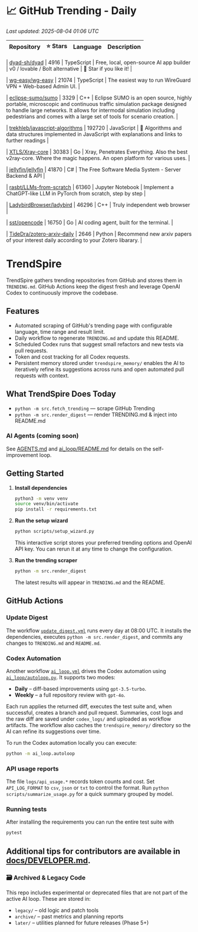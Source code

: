 <!-- TRENDING_START -->
# 📈 GitHub Trending - Daily

_Last updated: 2025-08-04 01:06 UTC_

| Repository | ⭐ Stars | Language | Description |
|------------|--------:|----------|-------------|

| [dyad-sh/dyad](https://github.com/dyad-sh/dyad) | 4916 | TypeScript | Free, local, open-source AI app builder | v0 / lovable / Bolt alternative | 🌟 Star if you like it! |

| [wg-easy/wg-easy](https://github.com/wg-easy/wg-easy) | 21074 | TypeScript | The easiest way to run WireGuard VPN + Web-based Admin UI. |

| [eclipse-sumo/sumo](https://github.com/eclipse-sumo/sumo) | 3329 | C++ | Eclipse SUMO is an open source, highly portable, microscopic and continuous traffic simulation package designed to handle large networks. It allows for intermodal simulation including pedestrians and comes with a large set of tools for scenario creation. |

| [trekhleb/javascript-algorithms](https://github.com/trekhleb/javascript-algorithms) | 192720 | JavaScript | 📝 Algorithms and data structures implemented in JavaScript with explanations and links to further readings |

| [XTLS/Xray-core](https://github.com/XTLS/Xray-core) | 30383 | Go | Xray, Penetrates Everything. Also the best v2ray-core. Where the magic happens. An open platform for various uses. |

| [jellyfin/jellyfin](https://github.com/jellyfin/jellyfin) | 41870 | C# | The Free Software Media System - Server Backend & API |

| [rasbt/LLMs-from-scratch](https://github.com/rasbt/LLMs-from-scratch) | 61360 | Jupyter Notebook | Implement a ChatGPT-like LLM in PyTorch from scratch, step by step |

| [LadybirdBrowser/ladybird](https://github.com/LadybirdBrowser/ladybird) | 46296 | C++ | Truly independent web browser |

| [sst/opencode](https://github.com/sst/opencode) | 16750 | Go | AI coding agent, built for the terminal. |

| [TideDra/zotero-arxiv-daily](https://github.com/TideDra/zotero-arxiv-daily) | 2646 | Python | Recommend new arxiv papers of your interest daily according to your Zotero libarary. |
<!-- TRENDING_END -->

# TrendSpire

TrendSpire gathers trending repositories from GitHub and stores them in `TRENDING.md`. GitHub Actions keep the digest fresh and leverage OpenAI Codex to continuously improve the codebase.

## Features

- Automated scraping of GitHub's trending page with configurable language, time range and result limit.
- Daily workflow to regenerate `TRENDING.md` and update this README.
- Scheduled Codex runs that suggest small refactors and new tests via pull requests.
- Token and cost tracking for all Codex requests.
- Persistent memory stored under `trendspire_memory/` enables the AI to
  iteratively refine its suggestions across runs and open automated pull
  requests with context.

## What TrendSpire Does Today

- `python -m src.fetch_trending` — scrape GitHub Trending
- `python -m src.render_digest` — render TRENDING.md & inject into README.md

### AI Agents (coming soon)
See [AGENTS.md](./AGENTS.md) and [ai_loop/README.md](./ai_loop/README.md) for details on the self-improvement loop.

## Getting Started

1. **Install dependencies**
   ```bash
   python3 -m venv venv
   source venv/bin/activate
   pip install -r requirements.txt
   ```

2. **Run the setup wizard**
   ```bash
   python scripts/setup_wizard.py
   ```
   This interactive script stores your preferred trending options and OpenAI API key.
   You can rerun it at any time to change the configuration.

3. **Run the trending scraper**
   ```bash
   python -m src.render_digest
   ```
   The latest results will appear in `TRENDING.md` and the README.


## GitHub Actions

### Update Digest

The workflow [`update_digest.yml`](.github/workflows/update_digest.yml) runs every day at 08:00 UTC. It installs the dependencies, executes `python -m src.render_digest`, and commits any changes to `TRENDING.md` and `README.md`.

### Codex Automation

Another workflow [`ai_loop.yml`](.github/workflows/ai_loop.yml) drives the Codex automation using [`ai_loop/autoloop.py`](ai_loop/autoloop.py). It supports two modes:

- **Daily** – diff-based improvements using `gpt-3.5-turbo`.
- **Weekly** – a full repository review with `gpt-4o`.

Each run applies the returned diff, executes the test suite and, when successful, creates a branch and pull request. Summaries, cost logs and the raw diff are saved under `codex_logs/` and uploaded as workflow artifacts. The workflow also caches the `trendspire_memory/` directory so the AI can refine its suggestions over time.

To run the Codex automation locally you can execute:

```bash
python -m ai_loop.autoloop
```

### API usage reports

The file `logs/api_usage.*` records token counts and cost. Set `API_LOG_FORMAT`
to `csv`, `json` or `txt` to control the format. Run `python
scripts/summarize_usage.py` for a quick summary grouped by model.

### Running tests

After installing the requirements you can run the entire test suite with

```bash
pytest
```

Additional tips for contributors are available in
[docs/DEVELOPER.md](docs/DEVELOPER.md).
---

### 🗃 Archived & Legacy Code

This repo includes experimental or deprecated files that are not part of the active AI loop. These are stored in:

- `legacy/` – old logic and patch tools
- `archive/` – past metrics and planning reports
- `later/` – utilities planned for future releases (Phase 5+)
